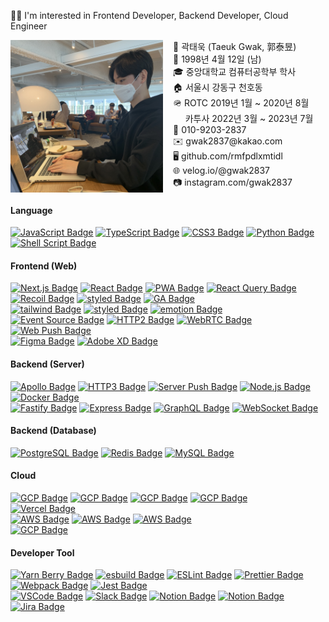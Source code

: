 <!-- https://simpleicons.org -->

🧑‍💻 I'm interested in Frontend Developer, Backend Developer, Cloud Engineer

<div style="display:grid;grid-template-columns:1fr 1fr;gap:1rem;">
  <img src="./1.jpeg" />
  <div>
    <div>🧑 곽태욱 (Taeuk Gwak, 郭泰昱)</div>
    <div>🎉 1998년 4월 12일 (남)</div>
    <div>🎓 중앙대학교 컴퓨터공학부 학사</div>
    <div>🏠 서울시 강동구 천호동</div>
    <div>🪖 ROTC 2019년 1월 ~ 2020년 8월</div>
    <div>&nbsp;&nbsp;&nbsp;&nbsp;&nbsp;카투사 2022년 3월 ~ 2023년 7월</div>
    <div>📱 010-9203-2837</div>
    <div>✉️ gwak2837@kakao.com</div>
    <div>🖥 github.com/rmfpdlxmtidl</div>
    <div>🌐 velog.io/@gwak2837</div>
    <div>📷 instagram.com/gwak2837</div>
    <div></div>
  </div>
</div>

#### Language

<a href="https://javascript.info/" rel="noreferrer" target="_blank"><img src="https://img.shields.io/badge/ES2022-F7DF1E?style=flat-square&logo=JavaScript&logoColor=black" alt="JavaScript Badge"></a>
<a href="https://www.typescriptlang.org/" rel="noreferrer" target="_blank"><img src="https://img.shields.io/badge/TypeScript-235A97?style=flat-square&logo=Typescript&logoColor=white" alt="TypeScript Badge"></a>
<a href="https://developer.mozilla.org/en-US/docs/Web/CSS" rel="noreferrer" target="_blank"><img src="https://img.shields.io/badge/CSS3-1572B6?style=flat-square&logo=CSS3&logoColor=white" alt="CSS3 Badge"></a>
<a href="https://www.python.org/" rel="noreferrer" target="_blank"><img src="https://img.shields.io/badge/Python-3776AB?style=flat-square&logo=Python&logoColor=white" alt="Python Badge"></a>
<a href="https://www.shellscript.sh/" rel="noreferrer" target="_blank"><img src="https://img.shields.io/badge/Shell Script-4EAA25?style=flat-square&logo=GNU-Bash&logoColor=white" alt="Shell Script Badge"></a>

#### Frontend (Web)

<a href="https://nextjs.org/" rel="noreferrer" target="_blank"><img src="https://img.shields.io/badge/Next.js-000000?style=flat-square&logo=next.js&logoColor=white" alt="Next.js Badge" ></a>
<a href="https://reactjs.org/" rel="noreferrer" target="_blank"><img src="https://img.shields.io/badge/React.js-61DAFB?style=flat-square&logo=react&logoColor=black" alt="React Badge" ></a>
<a href="https://web.dev/progressive-web-apps/" rel="noreferrer" target="_blank"><img src="https://img.shields.io/badge/PWA-5A0FC8?style=flat-square&logo=PWA&logoColor=white" alt="PWA Badge"></a>
<a href="https://tanstack.com/query/v4/" rel="noreferrer" target="_blank"><img src="https://img.shields.io/badge/React Query-FF4154?style=flat-square&logo=react-query&logoColor=white" alt="React Query Badge"></a>
<a href="https://recoiljs.org/" rel="noreferrer" target="_blank"><img src="https://img.shields.io/badge/Recoil-3578e5?style=flat-square&logo=recoil&logoColor=white" alt="Recoil Badge"></a>
<a href="https://react-hook-form.com/" rel="noreferrer" target="_blank"><img src="https://img.shields.io/badge/React Form-EC5990?style=flat-square&logo=react-hook-form&logoColor=white" alt="styled Badge"></a>
<a href="https://analytics.google.com/analytics/web/" rel="noreferrer" target="_blank"><img src="https://img.shields.io/badge/GA-E37400?style=flat-square&logo=Google Analytics&logoColor=white" alt="GA Badge"></a>
<br/>
<a href="https://tailwindcss.com/" rel="noreferrer" target="_blank"><img src="https://img.shields.io/badge/Tailwind-06B6D4?style=flat-square&logo=tailwindcss&logoColor=white" alt="tailwind Badge"></a>
<a href="https://styled-components.com/" rel="noreferrer" target="_blank"><img src="https://img.shields.io/badge/Styled-DB7093?style=flat-square&logo=styled-components&logoColor=white" alt="styled Badge"></a>
<a href="https://emotion.sh/docs/introduction" rel="noreferrer" target="_blank"><img src="https://img.shields.io/badge/Emotion-C43BAD?style=flat-square&logo=&logoColor=white" alt="emotion Badge"></a>
<br/>
<a href="https://developer.mozilla.org/en-US/docs/Web/API/EventSource" rel="noreferrer" target="_blank"><img src="https://img.shields.io/badge/Event Source-4285F4?style=flat-square&logo=google-chrome&logoColor=white" alt="Event Source Badge"></a>
<a href="https://en.wikipedia.org/wiki/HTTP/2" rel="noreferrer" target="_blank"><img src="https://img.shields.io/badge/HTTP2-4285F4?style=flat-square&logo=google-chrome&logoColor=white" alt="HTTP2 Badge"></a>
<a href="https://en.wikipedia.org/wiki/WebRTC" rel="noreferrer" target="_blank"><img src="https://img.shields.io/badge/WebRTC-333333?style=flat-square&logo=webrtc&logoColor=white" alt="WebRTC Badge"></a>
<a href="https://developer.mozilla.org/en-US/docs/Web/API/Push_API" rel="noreferrer" target="_blank"><img src="https://img.shields.io/badge/Web Push-4285F4?style=flat-square&logo=google-chrome&logoColor=white" alt="Web Push Badge"></a>
<br/>
<a href="https://www.figma.com/" rel="noreferrer" target="_blank"><img src="https://img.shields.io/badge/Figma-F24E1E?style=flat-square&logo=Figma&logoColor=black" alt="Figma Badge"></a>
<a href="https://www.adobe.com/products/xd.html" rel="noreferrer" target="_blank"><img src="https://img.shields.io/badge/Adobe XD-FF61F6?style=flat-square&logo=Adobe XD&logoColor=black" alt="Adobe XD Badge"></a>

#### Backend (Server)

<a href="https://www.fastify.io/" rel="noreferrer"><img src="https://img.shields.io/badge/Fastify-000000?style=flat-square&logo=Fastify&logoColor=white" alt="Apollo Badge"></a>
<a href="https://en.wikipedia.org/wiki/HTTP/3" rel="noreferrer" target="_blank"><img src="https://img.shields.io/badge/HTTP3-4285F4?style=flat-square&logo=google-chrome&logoColor=white" alt="HTTP3 Badge"></a>
<a href="https://en.wikipedia.org/wiki/HTTP/2_Server_Push" rel="noreferrer" target="_blank"><img src="https://img.shields.io/badge/Server Push-4285F4?style=flat-square&logo=google-chrome&logoColor=white" alt="Server Push Badge"></a>
<a href="https://nodejs.org/en/" rel="noreferrer" target="_blank"><img src="https://img.shields.io/badge/Node.js-43853D?style=flat-square&logo=node.js&logoColor=white" alt="Node.js Badge" data-canonical-src="https://img.shields.io/badge/Node.js-43853D?style=flat-square&logo=node.js&logoColor=white" ></a>
<a href="https://www.docker.com/" rel="noreferrer" target="_blank"><img src="https://img.shields.io/badge/Docker-2496ED?style=flat-square&logo=docker&logoColor=white" alt="Docker Badge" ></a>
<br/>
<a href="https://expressjs.com/" rel="noreferrer"><img src="https://img.shields.io/badge/Express-000000?style=flat-square&logo=express&logoColor=white" alt="Fastify Badge"></a>
<a href="https://www.apollographql.com/docs/apollo-server/" rel="noreferrer"><img src="https://img.shields.io/badge/Apollo-311C87?style=flat-square&logo=apollo-graphql&logoColor=white" alt="Express Badge"></a>
<a href="https://graphql.org/" rel="noreferrer" target="_blank"><img src="https://img.shields.io/badge/GraphQL-E10098?style=flat-square&logo=graphql&logoColor=white" alt="GraphQL Badge"></a>
<a href="https://socket.io/" rel="noreferrer" target="_blank"><img src="https://img.shields.io/badge/Socket.io-010101?style=flat-square&logo=Socket.io&logoColor=white" alt="WebSocket Badge"></a>

#### Backend (Database)

<a href="https://www.postgresql.org/" rel="noreferrer" target="_blank"><img src="https://img.shields.io/badge/PostgreSQL-4169E1?style=flat-square&logo=PostgreSQL&logoColor=white" alt="PostgreSQL Badge"></a>
<a href="https://redis.io/" rel="noreferrer" target="_blank"><img src="https://img.shields.io/badge/Redis-DC382D?style=flat-square&logo=redis&logoColor=white" alt="Redis Badge"></a>
<a href="https://www.mysql.com/" rel="noreferrer" target="_blank"><img src="https://img.shields.io/badge/MySQL-4479A1?style=flat-square&logo=mysql&logoColor=white" alt="MySQL Badge"></a>

#### Cloud

<a href="https://cloud.google.com/gcp/" rel="noreferrer" target="_blank"><img src="https://img.shields.io/badge/Cloud Run-4285F4?style=flat-square&logo=google-cloud&logoColor=white" alt="GCP Badge"></a>
<a href="https://cloud.google.com/gcp/" rel="noreferrer" target="_blank"><img src="https://img.shields.io/badge/Compute Engine-4285F4?style=flat-square&logo=google-cloud&logoColor=white" alt="GCP Badge"></a>
<a href="https://cloud.google.com/gcp/" rel="noreferrer" target="_blank"><img src="https://img.shields.io/badge/Cloud Storage-4285F4?style=flat-square&logo=google-cloud&logoColor=white" alt="GCP Badge"></a>
<a href="https://cloud.google.com/gcp/" rel="noreferrer" target="_blank"><img src="https://img.shields.io/badge/Cloud SQL-4285F4?style=flat-square&logo=google-cloud&logoColor=white" alt="GCP Badge"></a>
<br/>
<a href="https://vercel.com/" rel="noreferrer" target="_blank"><img src="https://img.shields.io/badge/Vercel-000000?style=flat-square&logo=vercel&logoColor=white" alt="Vercel Badge"></a>
<br/>
<a href="https://aws.amazon.com/ko/" rel="noreferrer" target="_blank"><img src="https://img.shields.io/badge/RDS-232F3E?style=flat-square&logo=amazon-aws&logoColor=white" alt="AWS Badge"></a>
<a href="https://aws.amazon.com/ko/" rel="noreferrer" target="_blank"><img src="https://img.shields.io/badge/EC2-232F3E?style=flat-square&logo=Amazon-AWS&logoColor=white" alt="AWS Badge"></a>
<a href="https://aws.amazon.com/ko/" rel="noreferrer" target="_blank"><img src="https://img.shields.io/badge/S3-569A31?style=flat-square&logo=Amazon-S3&logoColor=white" alt="AWS Badge"></a>
<br/>
<a href="" rel="noreferrer" target="_blank"><img src="https://img.shields.io/badge/Oracle Instance-F80000?style=flat-square&logo=oracle&logoColor=white" alt="GCP Badge"></a>
<br/>

#### Developer Tool

<a href="https://yarnpkg.com/getting-started/install" rel="noreferrer" target="_blank"><img src="https://img.shields.io/badge/Yarn berry-2C8EBB?style=flat-square&logo=yarn&logoColor=white" alt="Yarn Berry Badge"></a>
<a href="https://esbuild.github.io/" rel="noreferrer" target="_blank"><img src="https://img.shields.io/badge/esbuild-FFCF00?style=flat-square&logo=esbuild&logoColor=black" alt="esbuild Badge"></a>
<a href="https://eslint.org/" rel="noreferrer" target="_blank"><img src="https://img.shields.io/badge/ESLint-4B32C3?style=flat-square&logo=eslint&logoColor=white" alt="ESLint Badge"></a>
<a href="https://prettier.io/" rel="noreferrer" target="_blank"><img src="https://img.shields.io/badge/Prettier-F7B93E?style=flat-square&logo=prettier&logoColor=black" alt="Prettier Badge"></a>
<a href="https://webpack.js.org/" rel="noreferrer" target="_blank"><img src="https://img.shields.io/badge/Webpack-8DD6F9?style=flat-square&logo=webpack&logoColor=black" alt="Webpack Badge"></a>
<a href="" rel="noreferrer" target="_blank"><img src="https://img.shields.io/badge/Jest-C21325?style=flat-square&logo=jest&logoColor=white" alt="Jest Badge"></a>
<br/>
<a href="https://code.visualstudio.com/" rel="noreferrer" target="_blank"><img src="https://img.shields.io/badge/VSCode-007ACC?style=flat-square&logo=visual-studio-code&logoColor=white" alt="VSCode Badge"></a>
<a href="" rel="noreferrer" target="_blank"><img src="https://img.shields.io/badge/Slack Bot-4A154B?style=flat-square&logo=slack&logoColor=white" alt="Slack Badge"></a>
<a href="" rel="noreferrer" target="_blank"><img src="https://img.shields.io/badge/Notion-000000?style=flat-square&logo=notion&logoColor=white" alt="Notion Badge"></a>
<a href="" rel="noreferrer" target="_blank"><img src="https://img.shields.io/badge/Git-F05032?style=flat-square&logo=git&logoColor=white" alt="Notion Badge"></a>
<a href="" rel="noreferrer" target="_blank"><img src="https://img.shields.io/badge/Jira-0052CC?style=flat-square&logo=jira&logoColor=white" alt="Jira Badge"></a>

